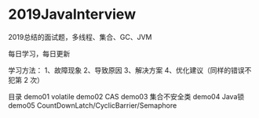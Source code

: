# 2019JavaInterview
2019总结的面试题，多线程、集合、GC、JVM

每日学习，每日更新

学习方法：
1、故障现象
2、导致原因
3、解决方案
4、优化建议（同样的错误不犯第 2 次）

目录
demo01 volatile
demo02 CAS
demo03 集合不安全类
demo04 Java锁
demo05 CountDownLatch/CyclicBarrier/Semaphore